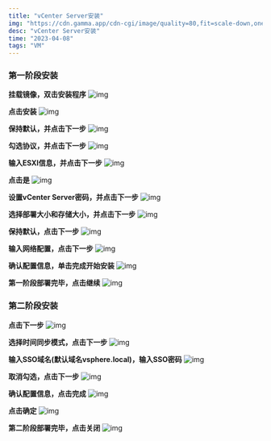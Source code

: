 ```yaml
---
title: "vCenter Server安装"
img: "https://cdn.gamma.app/cdn-cgi/image/quality=80,fit=scale-down,onerror=redirect,width=500/a6uyzivr086smdy/bcde7aa37d204865b27a758dcb271fa6/original/u-4010697962-4143975424-fm-253-app-120-f-JPEG-fmt-auto-q-75.jpg"
desc: "vCenter Server安装"
time: "2023-04-08"
tags: "VM"
---
```


### 第一阶段安装
**挂载镜像，双击安装程序**
![img](img/vcenter_server/1.png)

**点击安装**
![img](img/vcenter_server/2.png)

**保持默认，并点击下一步**
![img](img/vcenter_server/3.png)

**勾选协议，并点击下一步**
![img](img/vcenter_server/4.png)

**输入ESXI信息，并点击下一步**
![img](img/vcenter_server/5.png)

**点击是**
![img](img/vcenter_server/6.png)

**设置vCenter Server密码，并点击下一步**
![img](img/vcenter_server/7.png)

**选择部署大小和存储大小，并点击下一步**
![img](img/vcenter_server/8.png)

**保持默认，点击下一步**
![img](img/vcenter_server/9.png)

**输入网络配置，点击下一步**
![img](img/vcenter_server/10.png)

**确认配置信息，单击完成开始安装**
![img](img/vcenter_server/11.png)

**第一阶段部署完毕，点击继续**
![img](img/vcenter_server/12.png)

### 第二阶段安装
**点击下一步**
![img](img/vcenter_server/13.png)

**选择时间同步模式，点击下一步**
![img](img/vcenter_server/14.png)

**输入SSO域名(默认域名vsphere.local)，输入SSO密码**
![img](img/vcenter_server/15.png)

**取消勾选，点击下一步**
![img](img/vcenter_server/16.png)

**确认配置信息，点击完成**
![img](img/vcenter_server/17.png)

**点击确定**
![img](img/vcenter_server/18.png)

**第二阶段部署完毕，点击关闭**
![img](img/vcenter_server/19.png)
